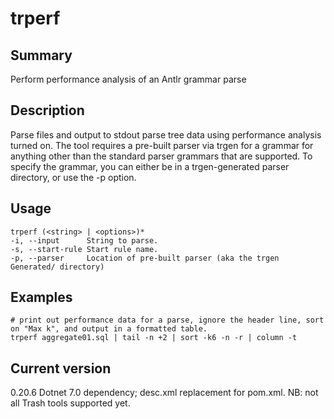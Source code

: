 # trperf

## Summary

Perform performance analysis of an Antlr grammar parse

## Description

Parse files and output to stdout parse tree data using
performance analysis turned on.
The tool requires a pre-built parser via trgen for a grammar
for anything other than the standard parser grammars that
are supported. To specify the grammar, you can either
be in a trgen-generated parser directory, or use the -p option.

## Usage
    
    trperf (<string> | <options>)*
    -i, --input      String to parse.
    -s, --start-rule Start rule name.
    -p, --parser     Location of pre-built parser (aka the trgen Generated/ directory)

## Examples

    # print out performance data for a parse, ignore the header line, sort on "Max k", and output in a formatted table.
    trperf aggregate01.sql | tail -n +2 | sort -k6 -n -r | column -t

## Current version

0.20.6 Dotnet 7.0 dependency; desc.xml replacement for pom.xml. NB: not all Trash tools supported yet.
